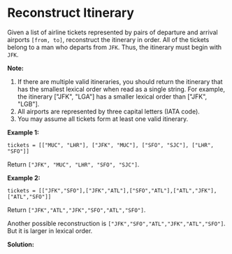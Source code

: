 # Reconstruct Itinerary

Given a list of airline tickets represented by pairs of departure and arrival airports `[from, to]`, reconstruct the itinerary in order. All of the tickets belong to a man who departs from `JFK`. Thus, the itinerary must begin with `JFK`.

**Note:**

1. If there are multiple valid itineraries, you should return the itinerary that has the smallest lexical order when read as a single string. For example, the itinerary ["JFK", "LGA"] has a smaller lexical order than ["JFK", "LGB"].
2. All airports are represented by three capital letters (IATA code).
3. You may assume all tickets form at least one valid itinerary.

**Example 1:**

`tickets = [["MUC", "LHR"], ["JFK", "MUC"], ["SFO", "SJC"], ["LHR", "SFO"]]`

Return `["JFK", "MUC", "LHR", "SFO", "SJC"]`.

**Example 2:**

`tickets = [["JFK","SFO"],["JFK","ATL"],["SFO","ATL"],["ATL","JFK"],["ATL","SFO"]]`

Return `["JFK","ATL","JFK","SFO","ATL","SFO"]`.

Another possible reconstruction is `["JFK","SFO","ATL","JFK","ATL","SFO"]`. But it is larger in lexical order.

**Solution:**
```java

```